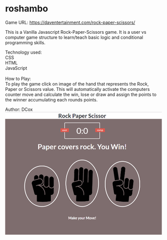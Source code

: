 # roshambo<br>

Game URL: https://daventertainment.com/rock-paper-scissors/
<br>

This is a Vanilla Javascript Rock-Paper-Scissors game.
It is a user vs computer game structure to learn/teach basic
logic and conditional programming skills.

Technology used:<br>
CSS<br>
HTML<br>
JavaScript<br>
<br>
How to Play:<br>
To play the game click on image of the hand that represents the Rock, Paper or Scissors value.
This will automatically activate the computers counter move and calculate the win, lose or draw and assign the points
to the winner accumulating each rounds points.

Author: DCox
![](images/PagePic.png)
